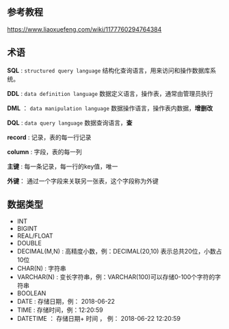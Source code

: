 ## 参考教程

https://www.liaoxuefeng.com/wiki/1177760294764384

## 术语

**SQL** : `structured query language` 结构化查询语言，用来访问和操作数据库系统。

**DDL** : `data definition language` 数据定义语言，操作表，通常由管理员执行

**DML** ： `data manipulation language` 数据操作语言，操作表内数据，**增删改** 

**DQL** : `data query language` 数据查询语言，**查**

**record** : 记录，表的每一行记录

**column** : 字段，表的每一列

**主键** : 每一条记录，每一行的key值，唯一

**外键**： 通过一个字段来关联另一张表，这个字段称为外键

## 数据类型

-   INT 
-   BIGINT 
-   REAL/FLOAT 
-   DOUBLE 
-   DECIMAL(M,N) : 高精度小数，例：DECIMAL(20,10) 表示总共20位，小数占10位
-   CHAR(N) : 字符串
-   VARCHAR(N) : 变长字符串，例：VARCHAR(100)可以存储0-100个字符的字符串
-   BOOLEAN
-   DATE : 存储日期，例： 2018-06-22
-   TIME : 存储时间，例：12:20:59
-   DATETIME ： 存储日期+ 时间 ， 例： 2018-06-22 12:20:59

## 